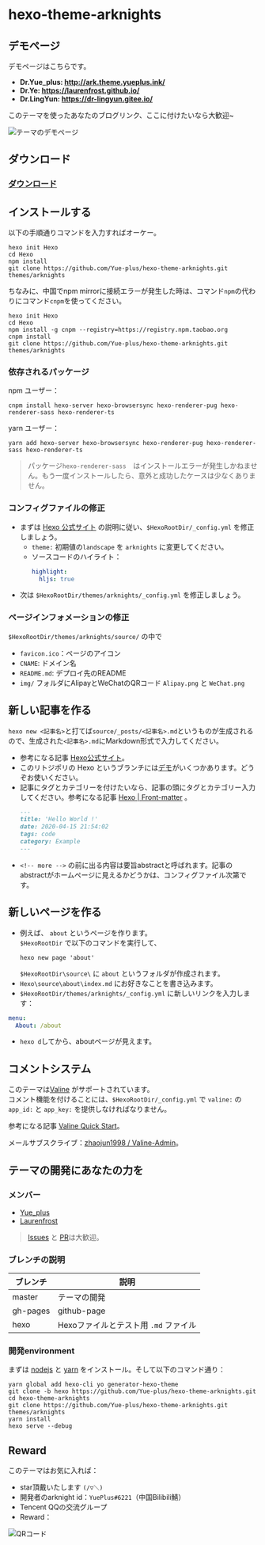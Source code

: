 # hexo-theme-arknights

## デモページ　　

デモページはこちらです。　　

- **Dr.Yue_plus: <http://ark.theme.yueplus.ink/>**
- **Dr.Ye: <https://laurenfrost.github.io/>**
- **Dr.LingYun: <https://dr-lingyun.gitee.io/>**

このテーマを使ったあなたのブログリンク、ここに付けたいなら大歓迎~　　

![テーマのデモページ](https://api.yueplus.ink/img/arknights_demo.png)

## ダウンロード
### [ダウンロード](https://github.com/Yue-plus/hexo-theme-arknights/releases)

## インストールする

以下の手順通りコマンドを入力すればオーケー。　　

```shell script
hexo init Hexo
cd Hexo
npm install
git clone https://github.com/Yue-plus/hexo-theme-arknights.git themes/arknights
```

ちなみに、中国でnpm mirrorに接続エラーが発生した時は、コマンド`npm`の代わりにコマンド`cnpm`を使ってください。　　

```shell script
hexo init Hexo
cd Hexo
npm install -g cnpm --registry=https://registry.npm.taobao.org
cnpm install
git clone https://github.com/Yue-plus/hexo-theme-arknights.git themes/arknights
```

### 依存されるパッケージ

npm ユーザー：
```shell script 
cnpm install hexo-server hexo-browsersync hexo-renderer-pug hexo-renderer-sass hexo-renderer-ts
```
yarn ユーザー：
```shell script
yarn add hexo-server hexo-browsersync hexo-renderer-pug hexo-renderer-sass hexo-renderer-ts
```

> パッケージ`hexo-renderer-sass`　はインストールエラーが発生しかねません。もう一度インストールしたら、意外と成功したケースは少なくありません。  

### コンフィグファイルの修正
- まずは [Hexo 公式サイト](https://hexo.io/docs/configuration) の説明に従い、`$HexoRootDir/_config.yml` を修正しましょう。  
    - `theme:` 初期値の`landscape` を `arknights` に変更してください。  
    - ソースコードのハイライト：  
      ```yml
      highlight:
        hljs: true
      ```
- 次は `$HexoRootDir/themes/arknights/_config.yml` を修正しましょう。    

### ページインフォメーションの修正
`$HexoRootDir/themes/arknights/source/` の中で
- `favicon.ico`：ページのアイコン
- `CNAME`: ドメイン名
- `README.md`: デプロイ先のREADME
- `img/` フォルダにAlipayとWeChatのQRコード `Alipay.png` と `WeChat.png`  

## 新しい記事を作る
`hexo new <記事名>`と打てば`source/_posts/<記事名>.md`というものが生成されるので、生成された`<記事名>.md`にMarkdown形式で入力してください。  

- 参考になる記事 [Hexo公式サイト](https://hexo.io/docs/writing)。  
- このリトジポリの Hexo というブランチには[デモ](https://github.com/Yue-plus/hexo-theme-arknights/tree/hexo/source/_posts)がいくつかあります。どうぞお使いください。  
- 記事にタグとカテゴリーを付けたいなら、記事の頭にタグとカテゴリー入力してください。参考になる記事 [Hexo | Front-matter](https://hexo.io/docs/front-matter) 。  
  ```markdown
  ---
  title: 'Hello World !'
  date: 2020-04-15 21:54:02
  tags: code
  category: Example
  ---
  ```
- `<!-- more -->` の前に出る内容は要旨abstractと呼ばれます。記事のabstractがホームページに見えるかどうかは、コンフィグファイル次第です。  

## 新しいページを作る
- 例えば、 `about` というページを作ります。  
   `$HexoRootDir` で以下のコマンドを実行して、  
  ```shell script
  hexo new page 'about'
  ```
   `$HexoRootDir\source\` に `about` というフォルダが作成されます。  
-  `Hexo\source\about\index.md` にお好きなことを書き込みます。  
-  `$HexoRootDir/themes/arknights/_config.yml` に新しいリンクを入力します：  
  ```yml
  menu:
    About: /about
  ```
- `hexo d`してから、aboutページが見えます。

## コメントシステム
このテーマは[Valine](https://valine.js.org/) がサポートされています。  
コメント機能を付けることには、`$HexoRootDir/_config.yml` で `valine:` の `app_id:` と `app_key:` を提供しなければなりません。  

参考になる記事 [Valine Quick Start](https://valine.js.org/quickstart.html)。  

メールサブスクライブ：[zhaojun1998 / Valine-Admin](https://github.com/zhaojun1998/Valine-Admin)。  

## テーマの開発にあなたの力を
### メンバー
- [Yue_plus](https://github.com/Yue-plus)
- [Laurenfrost](https://github.com/Laurenfrost)

>  [Issues](https://github.com/Yue-plus/hexo-theme-arknights/issues/new) と [PR](https://github.com/Yue-plus/hexo-theme-arknights/pulls)は大歓迎。  

### ブレンチの説明
| ブレンチ  | 説明                                           |
| -------- | ---------------------------------------------- |
| master   | テーマの開発                                    |
| gh-pages | github-page                                    |
| hexo     | Hexoファイルとテスト用 `.md` ファイル            |

### 開発environment
まずは [nodejs](https://nodejs.org/) と [yarn](https://classic.yarnpkg.com/zh-Hans/) をインストール。そして以下のコマンド通り：
```shell script
yarn global add hexo-cli yo generator-hexo-theme
git clone -b hexo https://github.com/Yue-plus/hexo-theme-arknights.git
cd hexo-theme-arknights
git clone https://github.com/Yue-plus/hexo-theme-arknights.git themes/arknights
yarn install
hexo serve --debug
```

## Reward  
このテーマはお気に入れば：  
- star頂戴いたします `(/▽＼)`  
- 開発者のarknight id：`YuePlus#6221`（中国Bilibili鯖）  
- Tencent QQの交流グループ  
- Reward：  

![QRコード](https://api.yueplus.ink/img/support.jpg)
